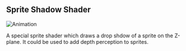 Sprite Shadow Shader
--------------------

![Animation](http://keijiro.github.io/SpriteShadow/animation.gif)

A special sprite shader which draws a drop shdow of a sprite on the Z-plane.
It could be used to add depth perception to sprites.
